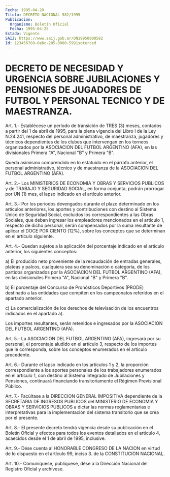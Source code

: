 ```yaml
---
Fecha: 1995-04-20
Título: DECRETO NACIONAL 582/1995
Publicación:
  Organismo: Boletín Oficial
  Fecha: 1995-04-25
Estado: Vigente
SAIJ: https://www.saij.gob.ar/DN19950000582
Id: 123456789-0abc-285-0000-5991soterced
---
```

# DECRETO DE NECESIDAD Y URGENCIA SOBRE JUBILACIONES Y PENSIONES DE JUGADORES DE FUTBOL Y PERSONAL TECNICO Y DE MAESTRANZA.

<a id="1"></a>
Art.  1.-  Establécese  un  período  de transición de TRES (3) meses,  contados a partir del 1 de abril de  1995,  para  la  plena vigencia  del  Libro  I  de  la Ley N.24.241, respecto del personal administrativo, de maestranza,  jugadores  y  técnicos dependientes de  los  clubes que intervengan en los torneos organizados  por  la ASOCIACION  DEL FUTBOL ARGENTINO (AFA), en las divisionales Primera "A", Nacional "B" y Primera "B".

Queda  asimismo    comprendido  en  lo  estatuido  en  el  párrafo anterior, el personal  administrativo,  técnico  y de maestranza de la ASOCIACION DEL FUTBOL ARGENTINO (AFA).

<a id="2"></a>
Art.  2.-  Los  MINISTERIOS  DE  ECONOMIA  Y OBRAS Y SERVICIOS PUBLICOS  y  de  TRABAJO  Y  SEGURIDAD  SOCIAL, en forma  conjunta, podrán prorrogar por UN (1) mes, el lapso  indicado  en el artículo anterior.

<a id="3"></a>
Art.  3.-  Por  los  períodos  devengados  durante  el  plazo determinado en los artículos anteriores, los aportes y contribuciones  con  destino  al Sistema Unico de Seguridad Social, excluidos los correspondientes  a  las  Obras  Sociales,  que deban ingresar los empleadores mencionados en el artículo 1, respecto  de dicho  personal,  serán  compensados  por  la  suma  resultante  de aplicar  el  DOCE  POR  CIENTO  (12%),   sobre los conceptos que se determinan en el artículo siguiente.

<a id="4"></a>
Art. 4.- Quedan sujetos a la aplicación del porcentaje indicado en el artículo anterior, los siguientes conceptos:

a)  El  producido  neto  proveniente de la recaudación de entradas generales,  plateas y palcos,  cualquiera  sea  su  denominación  o categoría, de  los  partidos  organizados  por  la  ASOCIACION  DEL FUTBOL  ARGENTINO  (AFA), en las divisionales Primera "A", Nacional "B" y Primera "B".

b) El porcentaje del  Concurso  de  Pronósticos Deportivos (PRODE) destinado  a  las  entidades  que  compiten    en  los  campeonatos referidos en el apartado anterior.

c)  La  comercialización  de los derechos de televisación  de  los encuentros indicados en el apartado a).

Los importes resultantes, serán  retenidos  e  ingresados  por  la ASOCIACION DEL FUTBOL ARGENTINO (AFA).

<a id="5"></a>
Art.  5.-  La ASOCIACION DEL FUTBOL ARGENTINO (AFA), ingresará por su personal,  el  porcentaje aludido en el artículo 3, respecto de los importes que le  corresponda, sobre los conceptos enumerados en el artículo precedente.

<a id="6"></a>
Art.  6.- Durante el lapso indicado en los artículos 1 y 2, la proporción  correspondiente    a  los  aportes  personales  de  los trabajadores enumerados en el artículo  1,  con  destino al Sistema Integrado  de  Jubilaciones  y  Pensiones,  continuará  financiando transitoriamente el Régimen Previsional Público.

<a id="7"></a>
Art. 7.- Facúltase a la DIRECCION GENERAL IMPOSITIVA dependiente  de  la  SECRETARIA DE INGRESOS PUBLICOS del MINISTERIO DE  ECONOMIA Y OBRAS Y  SERVICIOS  PUBLICOS  a  dictar  las  normas reglamentarias    e  interpretativas  para  la  implementación  del sistema transitorio que se crea por el presente.

<a id="8"></a>
Art.  8.-  El  presente  decreto  tendrá  vigencia  desde  su publicación  en el Boletín Oficial y efectos para todos los eventos detallados en  el  artículo  4,  acaecidos  desde  el 1 de abril de 1995, inclusive.

<a id="9"></a>
Art.  9.-  Dése  cuenta  al HONORABLE CONGRESO DE LA NACION en virtud  de  lo  dispuesto  en  el artículo  99,  inciso  3.  de  la CONSTITUCION NACIONAL.

<a id="10"></a>
Art. 10.- Comuníquese, publíquese, dése a la Dirección Nacional del Registro Oficial y archívese.